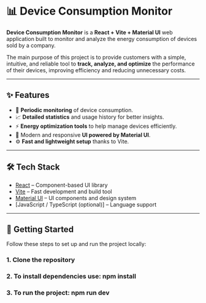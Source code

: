 # 📊 Device Consumption Monitor

**Device Consumption Monitor** is a **React + Vite + Material UI** web application built to monitor and analyze the energy consumption of devices sold by a company.  

The main purpose of this project is to provide customers with a simple, intuitive, and reliable tool to **track, analyze, and optimize** the performance of their devices, improving efficiency and reducing unnecessary costs.  

---

## ✨ Features

- 🔌 **Periodic monitoring** of device consumption.  
- 📈 **Detailed statistics** and usage history for better insights.  
- ⚡ **Energy optimization tools** to help manage devices efficiently.  
- 🎨 Modern and responsive **UI powered by Material UI**.  
- ⚙️ **Fast and lightweight setup** thanks to Vite.  

---

## 🛠️ Tech Stack

- [React](https://reactjs.org/) – Component-based UI library  
- [Vite](https://vitejs.dev/) – Fast development and build tool  
- [Material UI](https://mui.com/) – UI components and design system  
- [JavaScript / TypeScript (optional)] – Language support  

---

## 🚀 Getting Started

Follow these steps to set up and run the project locally:

### 1. Clone the repository

### 2. To install dependencies use: npm install

### 3. To run the project: npm run dev
